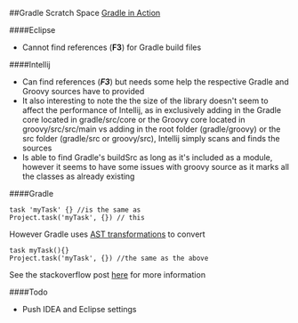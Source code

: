 ##Gradle Scratch Space
[Gradle in Action](http://www.manning.com/muschko/)

####Eclipse
* Cannot find references (**F3**) for Gradle build files

####Intellij
* Can find references (***F3***) but needs some help the respective Gradle and Groovy sources have to provided
* It also interesting to note the the size of the library doesn't seem to affect the performance of Intellij, as in exclusively adding in the Gradle core located in gradle/src/core or the Groovy core located in groovy/src/src/main vs adding in the root folder (gradle/groovy) or the src folder (gradle/src or groovy/src), Intellij simply scans and finds the sources
* Is able to find Gradle's buildSrc as long as it's included as a module, however it seems to have some issues with groovy source as it marks all the classes as already existing
    
####Gradle

    task 'myTask' {} //is the same as
    Project.task('myTask', {}) // this
    
However Gradle uses [AST transformations](http://groovy.codehaus.org/Compile-time+Metaprogramming+-+AST+Transformations) to convert

    task myTask(){}
    Project.task('myTask', {}) //the same as the above
    
See the stackoverflow post [here](http://stackoverflow.com/questions/27584463/understing-the-groovy-syntax-in-a-gradle-task-definition/27584555) for more information
    
    
####Todo
* Push IDEA and Eclipse settings